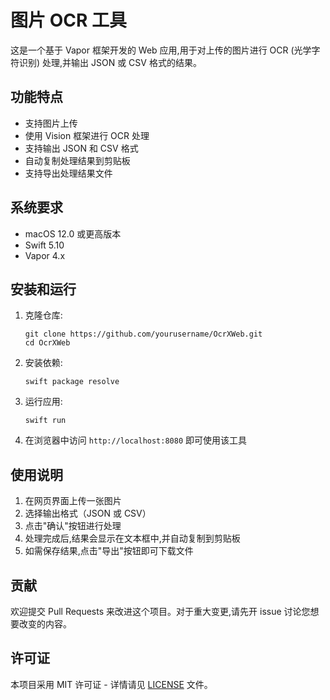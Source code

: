 # 图片 OCR 工具

这是一个基于 Vapor 框架开发的 Web 应用,用于对上传的图片进行 OCR (光学字符识别) 处理,并输出 JSON 或 CSV 格式的结果。

## 功能特点

- 支持图片上传
- 使用 Vision 框架进行 OCR 处理
- 支持输出 JSON 和 CSV 格式
- 自动复制处理结果到剪贴板
- 支持导出处理结果文件

## 系统要求

- macOS 12.0 或更高版本
- Swift 5.10
- Vapor 4.x

## 安装和运行

1. 克隆仓库:

   ```
   git clone https://github.com/yourusername/OcrXWeb.git
   cd OcrXWeb
   ```

2. 安装依赖:

   ```shell
   swift package resolve
   ```

3. 运行应用:

   ```shell
   swift run
   ```

4. 在浏览器中访问 `http://localhost:8080` 即可使用该工具

## 使用说明

1. 在网页界面上传一张图片
2. 选择输出格式（JSON 或 CSV）
3. 点击"确认"按钮进行处理
4. 处理完成后,结果会显示在文本框中,并自动复制到剪贴板
5. 如需保存结果,点击"导出"按钮即可下载文件

## 贡献

欢迎提交 Pull Requests 来改进这个项目。对于重大变更,请先开 issue 讨论您想要改变的内容。

## 许可证

本项目采用 MIT 许可证 - 详情请见 [LICENSE](LICENSE) 文件。
